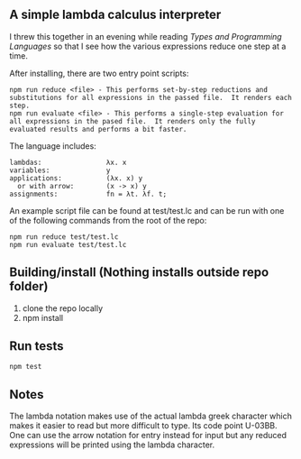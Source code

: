 A simple lambda calculus interpreter
---

I threw this together in an evening while reading *Types and Programming Languages* so that I see how the various expressions reduce one step at a time.

After installing, there are two entry point scripts:

    npm run reduce <file> - This performs set-by-step reductions and substitutions for all expressions in the passed file.  It renders each step.
    npm run evaluate <file> - This performs a single-step evaluation for all expressions in the pased file.  It renders only the fully evaluated results and performs a bit faster.

The language includes:

    lambdas:                λx. x
    variables:              y
    applications:           (λx. x) y
      or with arrow:        (x -> x) y
    assignments:            fn = λt. λf. t;

An example script file can be found at test/test.lc and can be run with one of the following commands from the root of the repo:

    npm run reduce test/test.lc
    npm run evaluate test/test.lc

Building/install (Nothing installs outside repo folder)
---
1. clone the repo locally
2. npm install


Run tests
---
    npm test

Notes
---
The lambda notation makes use of the actual lambda greek character which makes it easier to read but more difficult to type.  Its code point U-03BB.  One can use the 
arrow notation for entry instead for input but any reduced expressions will be printed using the lambda character.